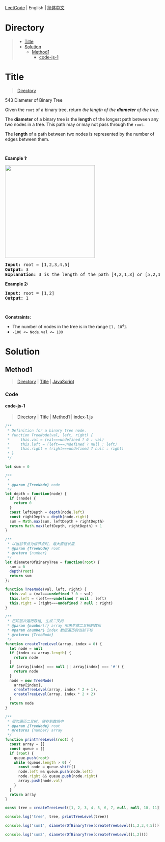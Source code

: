 [LeetCode](../README.md) | English | [简体中文](./README.CN.md)

# Directory

>- [Title](#Title)
>- [Solution](#Solution)
>    - [Method1](#Method1)
>        - [code-js-1](#code-js-1)

# Title

>[Directory](#Directory)

543&nbsp;Diameter of Binary Tree

<p>Given the <code>root</code> of a binary tree, return <em>the length of the <strong>diameter</strong> of the tree</em>.</p>

<p>The <strong>diameter</strong> of a binary tree is the <strong>length</strong> of the longest path between any two nodes in a tree. This path may or may not pass through the <code>root</code>.</p>

<p>The <strong>length</strong> of a path between two nodes is represented by the number of edges between them.</p>

<p>&nbsp;</p>
<p><strong class="example">Example 1:</strong></p>
<img alt="" src="https://assets.leetcode.com/uploads/2021/03/06/diamtree.jpg" style="width: 292px; height: 302px;" />
<pre>
<strong>Input:</strong> root = [1,2,3,4,5]
<strong>Output:</strong> 3
<strong>Explanation:</strong> 3 is the length of the path [4,2,1,3] or [5,2,1,3].
</pre>

<p><strong class="example">Example 2:</strong></p>

<pre>
<strong>Input:</strong> root = [1,2]
<strong>Output:</strong> 1
</pre>

<p>&nbsp;</p>
<p><strong>Constraints:</strong></p>

<ul>
	<li>The number of nodes in the tree is in the range <code>[1, 10<sup>4</sup>]</code>.</li>
	<li><code>-100 &lt;= Node.val &lt;= 100</code></li>
</ul>


# Solution

## Method1

>[Directory](#Directory) | [Title](#Title) | [JavaScript](#code-js-1)

### Code

#### code-js-1

>[Directory](#Directory) | [Title](#Title) | [Method1](#Method1) | [index-1.js](./index-1.js "index-1.js")

```JavaScript
/**
 * Definition for a binary tree node.
 * function TreeNode(val, left, right) {
 *     this.val = (val===undefined ? 0 : val)
 *     this.left = (left===undefined ? null : left)
 *     this.right = (right===undefined ? null : right)
 * }
 */

let sum = 0

/**
 * 
 * @param {TreeNode} node 
 */
let depth = function(node) {
  if (!node) {
    return 0
  }
  const leftDepth = depth(node.left)
  const rightDepth = depth(node.right)
  sum = Math.max(sum, leftDepth + rightDepth)
  return Math.max(leftDepth, rightDepth) + 1
}

/**
 * 以当前节点为根节点时, 最大直径长度
 * @param {TreeNode} root
 * @return {number}
 */
let diameterOfBinaryTree = function(root) {
  sum = 0
  depth(root)
  return sum
};

function TreeNode(val, left, right) {
  this.val = (val===undefined ? 0 : val)
  this.left = (left===undefined ? null : left)
  this.right = (right===undefined ? null : right)
}

/**
 * 已知层次遍历数组, 生成二叉树
 * @param {number[]} array 用来生成二叉树的数组
 * @param {number} index 数组遍历的当前下标
 * @returns {TreeNode}
 */
function createTreeLevel(array, index = 0) {
  let node = null
  if (index >= array.length) {
    return node
  }
  if (array[index] === null || array[index] === '#') {
    return node
  }
  node = new TreeNode(
    array[index],
    createTreeLevel(array, index * 2 + 1),
    createTreeLevel(array, index * 2 + 2)
  )
  return node
}

/**
 * 层次遍历二叉树, 储存到数组中
 * @param {TreeNode} root 
 * @returns {number} array
 */
function printTreeLevel(root) {
  const array = []
  const queue = []
  if (root) {
    queue.push(root)
    while (queue.length > 0) {
      const node = queue.shift()
      node.left && queue.push(node.left)
      node.right && queue.push(node.right)
      array.push(node.val)
    }
  }
  return array
}

const tree = createTreeLevel([1, 2, 3, 4, 5, 6, 7, null, null, 10, 11])

console.log('tree', tree, printTreeLevel(tree))

console.log('sum1', diameterOfBinaryTree(createTreeLevel([1,2,3,4,5])))

console.log('sum2', diameterOfBinaryTree(createTreeLevel([1,2])))

```

